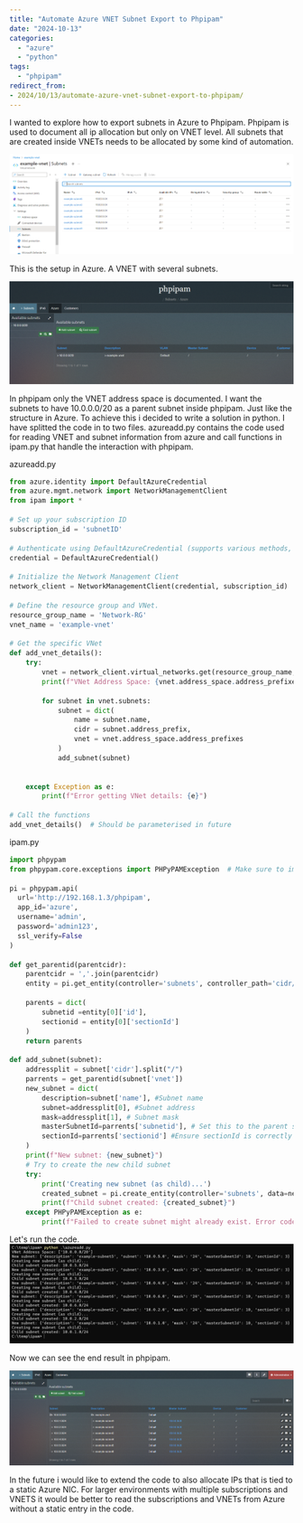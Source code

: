 ```yaml
---
title: "Automate Azure VNET Subnet Export to Phpipam"
date: "2024-10-13"
categories: 
  - "azure"
  - "python"
tags: 
  - "phpipam"
redirect_from:
- 2024/10/13/automate-azure-vnet-subnet-export-to-phpipam/
---
```


I wanted to explore how to export subnets in Azure to Phpipam. Phpipam is used to document all ip allocation but only on VNET level. All subnets that are created inside VNETs needs to be allocated by some kind of automation.  

![](/wp-content/uploads/2024/10/azure-vnet.png?w=1024)

This is the setup in Azure. A VNET with several subnets.

![](/wp-content/uploads/2024/10/2024-10-11-20_19_11-phpipam-_-subnets-_-azure.png?w=1024)

In phpipam only the VNET address space is documented. I want the subnets to have 10.0.0.0/20 as a parent subnet inside phpipam. Just like the structure in Azure. To achieve this i decided to write a solution in python. I have splitted the code in to two files. azureadd.py contains the code used for reading VNET and subnet information from azure and call functions in ipam.py that handle the interaction with phpipam.

azureadd.py

```python
from azure.identity import DefaultAzureCredential
from azure.mgmt.network import NetworkManagementClient
from ipam import *

# Set up your subscription ID
subscription_id = 'subnetID'

# Authenticate using DefaultAzureCredential (supports various methods, like Service Principal, Managed Identity, etc.)
credential = DefaultAzureCredential()

# Initialize the Network Management Client
network_client = NetworkManagementClient(credential, subscription_id)

# Define the resource group and VNet.
resource_group_name = 'Network-RG'
vnet_name = 'example-vnet'

# Get the specific VNet
def add_vnet_details():
    try:
        vnet = network_client.virtual_networks.get(resource_group_name, vnet_name)
        print(f"VNet Address Space: {vnet.address_space.address_prefixes}")

        for subnet in vnet.subnets:
            subnet = dict(
                name = subnet.name,
                cidr = subnet.address_prefix,
                vnet = vnet.address_space.address_prefixes
            )
            add_subnet(subnet)
            

    except Exception as e:
        print(f"Error getting VNet details: {e}")

# Call the functions
add_vnet_details()  # Should be parameterised in future


```

ipam.py

```python
import phpypam
from phpypam.core.exceptions import PHPyPAMException  # Make sure to import the exception

pi = phpypam.api(
  url='http://192.168.1.3/phpipam',
  app_id='azure',
  username='admin',
  password='admin123',
  ssl_verify=False
)

def get_parentid(parentcidr):
    parentcidr = ','.join(parentcidr)
    entity = pi.get_entity(controller='subnets', controller_path='cidr/' + parentcidr + '/')

    parents = dict(
        subnetid =entity[0]['id'],
        sectionid = entity[0]['sectionId']
    )
    return parents

def add_subnet(subnet):
    addressplit = subnet['cidr'].split("/")
    parrents = get_parentid(subnet['vnet'])
    new_subnet = dict(
        description=subnet['name'], #Subnet name
        subnet=addressplit[0], #Subnet address
        mask=addressplit[1], # Subnet mask
        masterSubnetId=parrents['subnetid'], # Set this to the parent subnet's ID
        sectionId=parrents['sectionid'] #Ensure sectionId is correctly assigned
    )
    print(f"New subnet: {new_subnet}")
    # Try to create the new child subnet
    try:
        print('Creating new subnet (as child)...')
        created_subnet = pi.create_entity(controller='subnets', data=new_subnet)
        print(f"Child subnet created: {created_subnet}")
    except PHPyPAMException as e:
        print(f"Failed to create subnet might already exist. Error code: {e._code}, message: {e._message}")


```

Let's run the code.  
![](/assets/img/run.png)

Now we can see the end result in phpipam.

![](/assets/img/ipam_done.png)

In the future i would like to extend the code to also allocate IPs that is tied to a static Azure NIC. For larger environments with multiple subscriptions and VNETS it would be better to read the subscriptions and VNETs from Azure without a static entry in the code.
